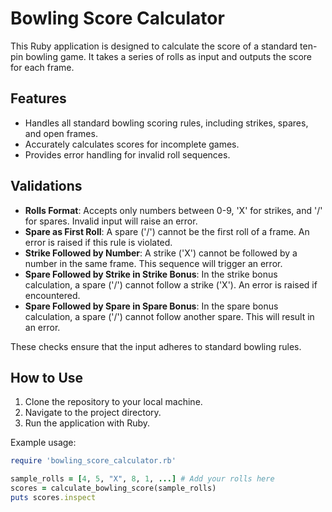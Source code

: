 # Bowling Score Calculator

This Ruby application is designed to calculate the score of a standard ten-pin bowling game. It takes a series of rolls as input and outputs the score for each frame.

## Features

- Handles all standard bowling scoring rules, including strikes, spares, and open frames.
- Accurately calculates scores for incomplete games.
- Provides error handling for invalid roll sequences.

## Validations

- **Rolls Format**: Accepts only numbers between 0-9, 'X' for strikes, and '/' for spares. Invalid input will raise an error.
- **Spare as First Roll**: A spare ('/') cannot be the first roll of a frame. An error is raised if this rule is violated.
- **Strike Followed by Number**: A strike ('X') cannot be followed by a number in the same frame. This sequence will trigger an error.
- **Spare Followed by Strike in Strike Bonus**: In the strike bonus calculation, a spare ('/') cannot follow a strike ('X'). An error is raised if encountered.
- **Spare Followed by Spare in Spare Bonus**: In the spare bonus calculation, a spare ('/') cannot follow another spare. This will result in an error.

These checks ensure that the input adheres to standard bowling rules.

## How to Use

1. Clone the repository to your local machine.
2. Navigate to the project directory.
3. Run the application with Ruby.

Example usage:

```ruby
require 'bowling_score_calculator.rb'

sample_rolls = [4, 5, "X", 8, 1, ...] # Add your rolls here
scores = calculate_bowling_score(sample_rolls)
puts scores.inspect
```
